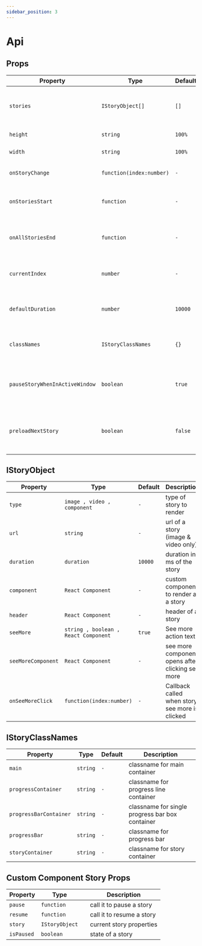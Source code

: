 ```yaml
---
sidebar_position: 3
---
```


# Api


## Props

| Property                      | Type                          | Default       | Description                                                                             |
| ------------------------------| ------------------------------| --------------| --------------------------------------------------------------------------------------- |
| `stories`                     | `IStoryObject[]`              | `[]`          |  An array of story objects. description of `IStoryObject` is mentioned below            |
| `height`                      | `string`                      | `100%`        |  Height of story container                                                              |
| `width`                       | `string`                      | `100%`        |  Width of story container                                                               |
| `onStoryChange`               | `function(index:number)`      | `-`           |  Callback called when story changes                                                     |
| `onStoriesStart`              | `function`                    | `-`           |  Callback called when first story is rendered. it get called only once,                 |
| `onAllStoriesEnd`             | `function`                    | `-`           |  Callback called when last story gets completed. it will get called only once           |
| `currentIndex`                | `number`                      | `-`           |  Current index of the story which should be selected first                              |
| `defaultDuration`             | `number`                      | `10000`       |  Default duration in ms of stories if duration is not provided in the `IStoryObject`    |
| `classNames`                  | `IStoryClassNames`            | `{}`          |  Class names to overide different sections of a story renderer                           |
| `pauseStoryWhenInActiveWindow`| `boolean`                     | `true`        |  Pauses story when window goes out of focus (user changes tab/minimizes browser etc     |
| `preloadNextStory`            | `boolean`                     | `false`       |  Preloads next story using `@remotion/preload`  **(Applies only for image and video stories)**    |

## IStoryObject

| Property              | Type                                 | Default      | Description                                                |
| --------------------- |--------------------------------------| -------------| ------------------------------------------------------------|
| `type`                | `image , video , component`          | `-`          |  type of story to render                                    |
| `url`                 | `string`                             | `-`          |  url of a story (image & video only)                        |
| `duration`            | `duration`                           | `10000`      |  duration in ms of the story                                |
| `component`           | `React Component`                    | `-`          |  custom component to render as a story                      |
| `header`              | `React Component`                    | `-`          |  header of a story                                          |
| `seeMore`             | `string , boolean , React Component` | `true`       |  See more action text                                       |
| `seeMoreComponent`    | `React Component`                    | `-`          |  see more component opens after clicking see more           |
| `onSeeMoreClick`      | `function(index:number)`             | `-`          |  Callback called when story see more is clicked             |


## IStoryClassNames

| Property              | Type                                 | Default      | Description                                                 |
| --------------------- |--------------------------------------| -------------| ------------------------------------------------------------|
| `main`                | `string`                             | `-`          |  classname for main container                               |
| `progressContainer`   | `string`                             | `-`          |  classname for progress line container                      |
| `progressBarContainer`| `string`                             | `-`          |  classname for single progress bar box container            |
| `progressBar`         | `string`                             | `-`          |  classname for progress bar                                 |
| `storyContainer`      | `string`                             | `-`          |  classname for story container                              |

## Custom Component Story Props


| Property              | Type                                 |              | Description                                                 |
| --------------------- |--------------------------------------| -------------| ------------------------------------------------------------|
| `pause`               | `function`                           |              |  call it to pause a story                                   |
| `resume`              | `function`                           |              |  call it to resume a story                                  |
| `story`               | `IStoryObject`                       |              |  current story properties                                   |
| `isPaused`            | `boolean`                            |              |  state of a story                                           |
